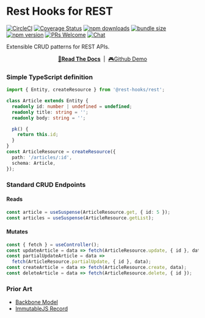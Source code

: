 # Rest Hooks for REST

[![CircleCI](https://circleci.com/gh/coinbase/rest-hooks/tree/master.svg?style=shield)](https://circleci.com/gh/coinbase/rest-hooks)
[![Coverage Status](https://img.shields.io/codecov/c/gh/coinbase/rest-hooks/master.svg?style=flat-square)](https://app.codecov.io/gh/coinbase/rest-hooks?branch=master)
[![npm downloads](https://img.shields.io/npm/dm/@rest-hooks/rest.svg?style=flat-square)](https://www.npmjs.com/package/@rest-hooks/rest)
[![bundle size](https://img.shields.io/bundlephobia/minzip/@rest-hooks/rest?style=flat-square)](https://bundlephobia.com/result?p=@rest-hooks/rest)
[![npm version](https://img.shields.io/npm/v/@rest-hooks/rest.svg?style=flat-square)](https://www.npmjs.com/package/@rest-hooks/rest)
[![PRs Welcome](https://img.shields.io/badge/PRs-welcome-brightgreen.svg?style=flat-square)](http://makeapullrequest.com)
[![Chat](https://img.shields.io/discord/768254430381735967.svg?style=flat-square&colorB=758ED3)](https://discord.gg/35nb8Mz)

Extensible CRUD patterns for REST APIs.

<div align="center">

**[📖Read The Docs](https://resthooks.io/rest)** &nbsp;|&nbsp; [🎮Github Demo](https://stackblitz.com/github/coinbase/rest-hooks/tree/master/examples/github-app?file=src%2Fresources%2FIssue.tsx)

</div>

### Simple TypeScript definition

```typescript
import { Entity, createResource } from '@rest-hooks/rest';

class Article extends Entity {
  readonly id: number | undefined = undefined;
  readonly title: string = '';
  readonly body: string = '';

  pk() {
    return this.id;
  }
}
const ArticleResource = createResource({
  path: '/articles/:id',
  schema: Article,
});
```

### Standard CRUD Endpoints

#### Reads

```typescript
const article = useSuspense(ArticleResource.get, { id: 5 });
const articles = useSuspense(ArticleResource.getList);
```

#### Mutates

```typescript
const { fetch } = useController();
const updateArticle = data => fetch(ArticleResource.update, { id }, data);
const partialUpdateArticle = data =>
  fetch(ArticleResource.partialUpdate, { id }, data);
const createArticle = data => fetch(ArticleResource.create, data);
const deleteArticle = data => fetch(ArticleResource.delete, { id });
```

### Prior Art

- [Backbone Model](https://backbonejs.org/#Model)
- [ImmutableJS Record](https://immutable-js.github.io/immutable-js/docs/#/Record)
